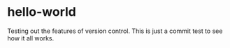 # hello-world
Testing out the features of version control.
This is just a commit test to see how it all works.
